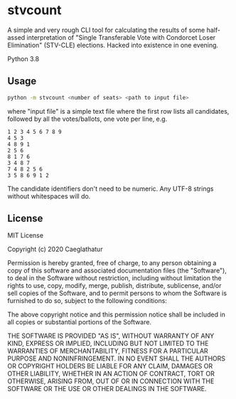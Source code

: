 stvcount
========

A simple and very rough CLI tool for calculating the results of some half-assed
interpretation of "Single Transferable Vote with Condorcet Loser Elimination"
(STV-CLE) elections. Hacked into existence in one evening.

Python 3.8

## Usage

```sh
python -m stvcount <number of seats> <path to input file>
```

where "input file" is a simple text file where the first row lists all candidates, followed by all the votes/ballots, one vote per line, e.g.

```
1 2 3 4 5 6 7 8 9
4 5 3
4 8 9 1
2 5 6
8 1 7 6
3 4 8 7
7 4 8 2 5 6
3 5 8 6 9 1 2
```

The candidate identifiers don't need to be numeric. Any UTF-8 strings without whitespaces will do.

## License

MIT License

Copyright (c) 2020 Caeglathatur

Permission is hereby granted, free of charge, to any person obtaining a copy
of this software and associated documentation files (the "Software"), to deal
in the Software without restriction, including without limitation the rights
to use, copy, modify, merge, publish, distribute, sublicense, and/or sell
copies of the Software, and to permit persons to whom the Software is
furnished to do so, subject to the following conditions:

The above copyright notice and this permission notice shall be included in all
copies or substantial portions of the Software.

THE SOFTWARE IS PROVIDED "AS IS", WITHOUT WARRANTY OF ANY KIND, EXPRESS OR
IMPLIED, INCLUDING BUT NOT LIMITED TO THE WARRANTIES OF MERCHANTABILITY,
FITNESS FOR A PARTICULAR PURPOSE AND NONINFRINGEMENT. IN NO EVENT SHALL THE
AUTHORS OR COPYRIGHT HOLDERS BE LIABLE FOR ANY CLAIM, DAMAGES OR OTHER
LIABILITY, WHETHER IN AN ACTION OF CONTRACT, TORT OR OTHERWISE, ARISING FROM,
OUT OF OR IN CONNECTION WITH THE SOFTWARE OR THE USE OR OTHER DEALINGS IN THE
SOFTWARE.
